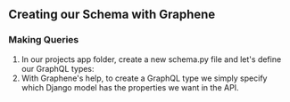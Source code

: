 ## Creating our Schema with Graphene
### Making Queries
1. In our projects app folder, create a new schema.py file and let's define our GraphQL types:  
1. With Graphene's help, to create a GraphQL type we simply specify which Django model has the properties we want in the API.      

